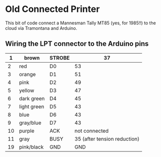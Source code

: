# Old Connected Printer

This bit of code connect a Mannesman Tally MT85 (yes, for 1985!!) to the cloud via Tramontana  and Arduino.

## Wiring the LPT connector to the Arduino pins

| 1 | brown  | STROBE | 37 |
|---|--------|--------|----|
| 2 | red    | D0     | 53 |
| 3 | orange | D1     | 51 |
| 4 | pink   | D2     | 49 |
| 5 | yellow | D3     | 47 |
| 6 | dark green | D4 | 45 |
| 7 | light green | D5 | 43 |
| 8 | blue | D6 | 43 |
| 9 | gray/blue | D7 | 43 |
| 10 | purple | ACK | not connected |
| 11 | gray | BUSY | 35 (after tension reduction) |
| 19 | pink/black | GND | GND |
